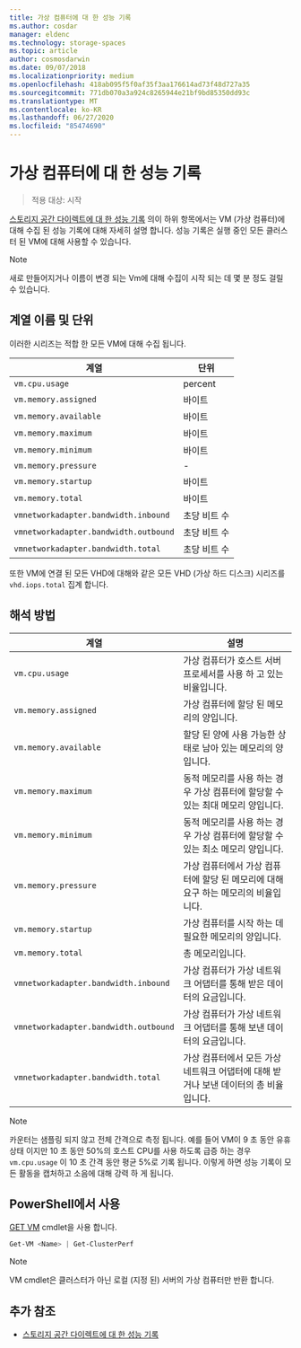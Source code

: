 ```yaml
---
title: 가상 컴퓨터에 대 한 성능 기록
ms.author: cosdar
manager: eldenc
ms.technology: storage-spaces
ms.topic: article
author: cosmosdarwin
ms.date: 09/07/2018
ms.localizationpriority: medium
ms.openlocfilehash: 418ab095f5f0af35f3aa176614ad73f48d727a35
ms.sourcegitcommit: 771db070a3a924c8265944e21bf9bd85350dd93c
ms.translationtype: MT
ms.contentlocale: ko-KR
ms.lasthandoff: 06/27/2020
ms.locfileid: "85474690"
---
```

# <a name="performance-history-for-virtual-machines"></a>가상 컴퓨터에 대 한 성능 기록

> 적용 대상: 시작

[스토리지 공간 다이렉트에 대 한 성능 기록](performance-history.md) 의이 하위 항목에서는 VM (가상 컴퓨터)에 대해 수집 된 성능 기록에 대해 자세히 설명 합니다. 성능 기록은 실행 중인 모든 클러스터 된 VM에 대해 사용할 수 있습니다.

   > [!NOTE]
   > 새로 만들어지거나 이름이 변경 되는 Vm에 대해 수집이 시작 되는 데 몇 분 정도 걸릴 수 있습니다.

## <a name="series-names-and-units"></a>계열 이름 및 단위

이러한 시리즈는 적합 한 모든 VM에 대해 수집 됩니다.

| 계열                            | 단위             |
|-----------------------------------|------------------|
| `vm.cpu.usage`                    | percent          |
| `vm.memory.assigned`              | 바이트            |
| `vm.memory.available`             | 바이트            |
| `vm.memory.maximum`               | 바이트            |
| `vm.memory.minimum`               | 바이트            |
| `vm.memory.pressure`              | -                |
| `vm.memory.startup`               | 바이트            |
| `vm.memory.total`                 | 바이트            |
| `vmnetworkadapter.bandwidth.inbound`  | 초당 비트 수 |
| `vmnetworkadapter.bandwidth.outbound` | 초당 비트 수 |
| `vmnetworkadapter.bandwidth.total`    | 초당 비트 수 |

또한 VM에 연결 된 모든 VHD에 대해와 같은 모든 VHD (가상 하드 디스크) 시리즈를 `vhd.iops.total` 집계 합니다.

## <a name="how-to-interpret"></a>해석 방법


| 계열                            | 설명                                                                                                  |
|-----------------------------------|--------------------------------------------------------------------------------------------------------------|
| `vm.cpu.usage`                    | 가상 컴퓨터가 호스트 서버 프로세서를 사용 하 고 있는 비율입니다.                                   |
| `vm.memory.assigned`              | 가상 컴퓨터에 할당 된 메모리의 양입니다.                                                      |
| `vm.memory.available`             | 할당 된 양에 사용 가능한 상태로 남아 있는 메모리의 양입니다.                                       |
| `vm.memory.maximum`               | 동적 메모리를 사용 하는 경우 가상 컴퓨터에 할당할 수 있는 최대 메모리 양입니다. |
| `vm.memory.minimum`               | 동적 메모리를 사용 하는 경우 가상 컴퓨터에 할당할 수 있는 최소 메모리 양입니다. |
| `vm.memory.pressure`              | 가상 컴퓨터에서 가상 컴퓨터에 할당 된 메모리에 대해 요구 하는 메모리의 비율입니다.            |
| `vm.memory.startup`               | 가상 컴퓨터를 시작 하는 데 필요한 메모리의 양입니다.                                            |
| `vm.memory.total`                 | 총 메모리입니다. |
| `vmnetworkadapter.bandwidth.inbound`  | 가상 컴퓨터가 가상 네트워크 어댑터를 통해 받은 데이터의 요금입니다.                        |
| `vmnetworkadapter.bandwidth.outbound` | 가상 컴퓨터가 가상 네트워크 어댑터를 통해 보낸 데이터의 요금입니다.                            |
| `vmnetworkadapter.bandwidth.total`    | 가상 컴퓨터에서 모든 가상 네트워크 어댑터에 대해 받거나 보낸 데이터의 총 비율입니다.          |

   > [!NOTE]
   > 카운터는 샘플링 되지 않고 전체 간격으로 측정 됩니다. 예를 들어 VM이 9 초 동안 유휴 상태 이지만 10 초 동안 50%의 호스트 CPU를 사용 하도록 급증 하는 경우 `vm.cpu.usage` 이 10 초 간격 동안 평균 5%로 기록 됩니다. 이렇게 하면 성능 기록이 모든 활동을 캡처하고 소음에 대해 강력 하 게 됩니다.

## <a name="usage-in-powershell"></a>PowerShell에서 사용

[GET VM](https://docs.microsoft.com/powershell/module/hyper-v/get-vm) cmdlet을 사용 합니다.

```PowerShell
Get-VM <Name> | Get-ClusterPerf
```

   > [!NOTE]
   > VM cmdlet은 클러스터가 아닌 로컬 (지정 된) 서버의 가상 컴퓨터만 반환 합니다.

## <a name="additional-references"></a>추가 참조

- [스토리지 공간 다이렉트에 대 한 성능 기록](performance-history.md)
